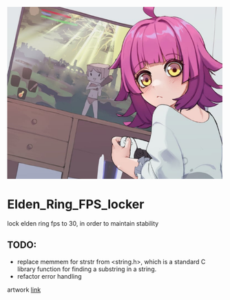 <img src="misc/banner.png" 
     width="500" 
     height="400" />

# Elden_Ring_FPS_locker
lock elden ring fps to 30, in order to maintain stability 



## TODO:
  - replace memmem for strstr from <string.h>, which is a standard C library function for finding a substring in a string.
  - refactor error handling
    


artwork [link](https://safebooru.donmai.us/posts/6466503?q=elden_ring+gaming)
